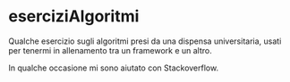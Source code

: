 # eserciziAlgoritmi

Qualche esercizio sugli algoritmi presi da una dispensa universitaria, usati per tenermi in allenamento tra un framework e un altro.

In qualche occasione mi sono aiutato con Stackoverflow.
